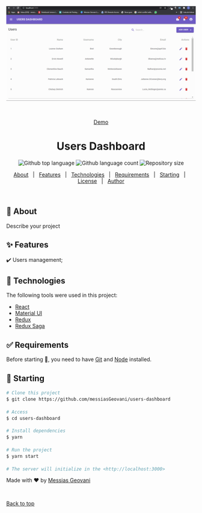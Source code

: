 <div align="center" id="top"> 
  <img src="./assets/print.gif" style="max-height: 450px" alt="Users Dashboard" />

  &#xa0;

  <a href="https://61fc0f47ac67768007abf27f--blissful-lovelace-fdef39.netlify.app/">Demo</a>
</div>

<h1 align="center">Users Dashboard</h1>

<p align="center">
  <img alt="Github top language" src="https://img.shields.io/github/languages/top/messiasGeovani/users-dashboard?color=56BEB8">

  <img alt="Github language count" src="https://img.shields.io/github/languages/count/messiasGeovani/users-dashboard?color=56BEB8">

  <img alt="Repository size" src="https://img.shields.io/github/repo-size/messiasGeovani/users-dashboard?color=56BEB8">

  <!-- <img alt="License" src="https://img.shields.io/github/license/messiasGeovani/users-dashboard?color=56BEB8"> -->

  <!-- <img alt="Github issues" src="https://img.shields.io/github/issues/messiasGeovani/users-dashboard?color=56BEB8" /> -->

  <!-- <img alt="Github forks" src="https://img.shields.io/github/forks/messiasGeovani/users-dashboard?color=56BEB8" /> -->

  <!-- <img alt="Github stars" src="https://img.shields.io/github/stars/messiasGeovani/users-dashboard?color=56BEB8" /> -->
</p>

<!-- Status -->

<!-- <h4 align="center"> 
	🚧  Users Dashboard 🚀 Under construction...  🚧
</h4> 

<hr> -->

<p align="center">
  <a href="#dart-about">About</a> &#xa0; | &#xa0; 
  <a href="#sparkles-features">Features</a> &#xa0; | &#xa0;
  <a href="#rocket-technologies">Technologies</a> &#xa0; | &#xa0;
  <a href="#white_check_mark-requirements">Requirements</a> &#xa0; | &#xa0;
  <a href="#checkered_flag-starting">Starting</a> &#xa0; | &#xa0;
  <a href="#memo-license">License</a> &#xa0; | &#xa0;
  <a href="https://github.com/messiasGeovani" target="_blank">Author</a>
</p>

<br>

## :dart: About ##

Describe your project

## :sparkles: Features ##

:heavy_check_mark: Users management;

## :rocket: Technologies ##

The following tools were used in this project:

- [React](https://pt-br.reactjs.org/)
- [Material UI](https://mui.com/pt/)
- [Redux](https://redux.js.org/)
- [Redux Saga](https://redux-saga.js.org/)

## :white_check_mark: Requirements ##

Before starting :checkered_flag:, you need to have [Git](https://git-scm.com) and [Node](https://nodejs.org/en/) installed.

## :checkered_flag: Starting ##

```bash
# Clone this project
$ git clone https://github.com/messiasGeovani/users-dashboard

# Access
$ cd users-dashboard

# Install dependencies
$ yarn

# Run the project
$ yarn start

# The server will initialize in the <http://localhost:3000>
```

Made with :heart: by <a href="https://github.com/messiasGeovani" target="_blank">Messias Geovani</a>

&#xa0;

<a href="#top">Back to top</a>

